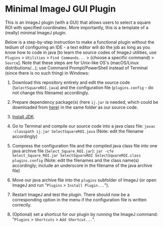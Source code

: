 # Minimal ImageJ GUI Plugin
This is an ImageJ plugin (with a GUI) that allows users to select a square ROI with specified coordinates. More importantly, this is a template of a (really) minimal ImageJ plugin.

Below is a step-by-step instruction to make a functional plugin without the tedium of configuring an IDE - a text editor will do the job as long as you know how to code in java [to learn the source codes of ImageJ utilities, use `Plugins` > `Utilities` > `Find Commands...` > (choose a specific command) > `Source`]. Note that these steps are for Unix-like OS's (macOS/Linux distributions/...); use Command Prompt/PowerShell instead of Terminal (since there is no such thing) in Windows:

1. Download this repository entirely and edit the source code (`SelectSquareROI.java`) and the configuration file (`plugins.config` - do not change this filename) accordingly.

2. Prepare dependency package(s) (here `ij.jar` is needed, which could be downloaded from [here](https://wsr.imagej.net/jars)) in the same folder as our source code.

3. [Install JDK](http://www.oracle.com/technetwork/java/javase/downloads/index.html).

4. Go to Terminal and compile our source code into a java class file: `javac -classpath ij.jar SelectSquareROI.java` (Note: edit the filename accordingly)

5. Compress the configuration file and the compiled java class file into one java archive file (`Select_Square_ROI.jar`): `jar -cfe Select_Square_ROI.jar SelectSquareROI SelectSquareROI.class plugins.config` (Note: edit the filenames and the class name(s) accordingly; include an underscore in the filename of the java archive file)

6. Move our java archive file into the `plugins` subfolder of ImageJ (or open ImageJ and run "`Plugins` > `Install Plugin...`").

7. Restart ImageJ and test the plugin. There should now be a corresponding option in the menu if the configuration file is written correctly.

8. (Optional) set a shortcut for our plugin by running the ImageJ command: "`Plugins` > `Shortcuts` > `Add Shortcut...`".
